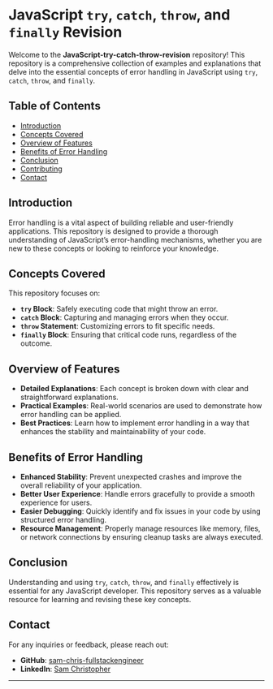 # JavaScript `try`, `catch`, `throw`, and `finally` Revision

Welcome to the **JavaScript-try-catch-throw-revision** repository! This repository is a comprehensive collection of examples and explanations that delve into the essential concepts of error handling in JavaScript using `try`, `catch`, `throw`, and `finally`.

## Table of Contents
- [Introduction](#introduction)
- [Concepts Covered](#concepts-covered)
- [Overview of Features](#overview-of-features)
- [Benefits of Error Handling](#benefits-of-error-handling)
- [Conclusion](#conclusion)
- [Contributing](#contributing)
- [Contact](#contact)

## Introduction
Error handling is a vital aspect of building reliable and user-friendly applications. This repository is designed to provide a thorough understanding of JavaScript’s error-handling mechanisms, whether you are new to these concepts or looking to reinforce your knowledge.

## Concepts Covered
This repository focuses on:
- **`try` Block**: Safely executing code that might throw an error.
- **`catch` Block**: Capturing and managing errors when they occur.
- **`throw` Statement**: Customizing errors to fit specific needs.
- **`finally` Block**: Ensuring that critical code runs, regardless of the outcome.

## Overview of Features
- **Detailed Explanations**: Each concept is broken down with clear and straightforward explanations.
- **Practical Examples**: Real-world scenarios are used to demonstrate how error handling can be applied.
- **Best Practices**: Learn how to implement error handling in a way that enhances the stability and maintainability of your code.

## Benefits of Error Handling
- **Enhanced Stability**: Prevent unexpected crashes and improve the overall reliability of your application.
- **Better User Experience**: Handle errors gracefully to provide a smooth experience for users.
- **Easier Debugging**: Quickly identify and fix issues in your code by using structured error handling.
- **Resource Management**: Properly manage resources like memory, files, or network connections by ensuring cleanup tasks are always executed.

## Conclusion
Understanding and using `try`, `catch`, `throw`, and `finally` effectively is essential for any JavaScript developer. This repository serves as a valuable resource for learning and revising these key concepts.


## Contact
For any inquiries or feedback, please reach out:

- **GitHub**: [sam-chris-fullstackengineer](https://github.com/sam-chris-fullstack-engineer)
- **LinkedIn**: [Sam Christopher](https://www.linkedin.com/in/sam-chris-full-stack-engineer/)

---

